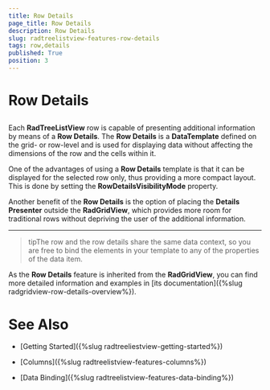 ```yaml
---
title: Row Details
page_title: Row Details
description: Row Details
slug: radtreelistview-features-row-details
tags: row,details
published: True
position: 3
---
```


# Row Details



## 

Each __RadTreeListView__ row is capable of presenting additional information by means of a __Row Details__. The __Row Details__ is a __DataTemplate__ defined on the grid- or row-level and is used for displaying data without affecting the dimensions of the row and the cells within it.

One of the advantages of using a __Row Details__ template is that it can be displayed for the selected row only, thus providing a more compact layout. This is done by setting the __RowDetailsVisibilityMode__ property.

Another benefit of the __Row Details__ is the option of placing the __Details Presenter__ outside the __RadGridView__, which provides more room for traditional rows without depriving the user of the additional information.

____

>tipThe row and the row details share the same data context, so you are free to bind the elements in your template to any of the properties of the data item.

As the __Row Details__ feature is inherited from the __RadGridView__, you can find more detailed information and examples in [its documentation]({%slug radgridview-row-details-overview%}).

# See Also

 * [Getting Started]({%slug radtreeliestview-getting-started%})

 * [Columns]({%slug radtreelistview-features-columns%})

 * [Data Binding]({%slug radtreelistview-features-data-binding%})
